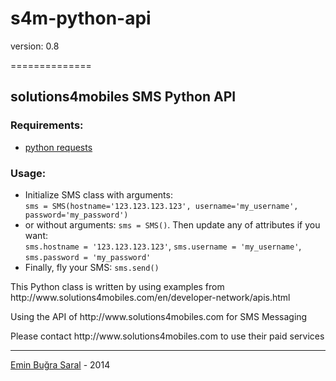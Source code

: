 <h1>s4m-python-api</h1>
<p>version: 0.8</p>
==============

<h2>solutions4mobiles SMS Python API</h2>

<h3>Requirements:</h3>
<ul>
<li><a href="http://docs.python-requests.org/en/latest/">python requests</a></li>
</ul>

<h3>Usage:</h3>
<ul>
<li>Initialize SMS class with arguments:<br/><code>sms = SMS(hostname='123.123.123.123', username='my_username', password='my_password')</code></li>
<li>or without arguments: <code>sms = SMS()</code>. Then update any of attributes if you want:<br/><code>sms.hostname = '123.123.123.123'</code>, <code>sms.username = 'my_username'</code>, <code>sms.password = 'my_password'</code></li>
<li>Finally, fly your SMS: <code>sms.send()</code></li>
</ul>

<p>This Python class is written by using examples from
http://www.solutions4mobiles.com/en/developer-network/apis.html</p>

<p>Using the API of http://www.solutions4mobiles.com for SMS Messaging</p>
<p>Please contact http://www.solutions4mobiles.com to use their paid services</p>
<hr>
<p><a href="http://www.eminbugrasaral.com/">Emin Buğra Saral</a> - 2014</p>

